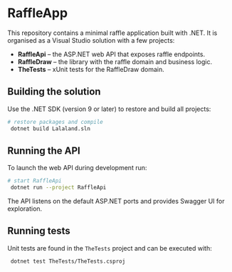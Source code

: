 # RaffleApp

This repository contains a minimal raffle application built with .NET. It is organised as a Visual Studio solution with a few projects:

- **RaffleApi** – the ASP.NET web API that exposes raffle endpoints.
- **RaffleDraw** – the library with the raffle domain and business logic.
- **TheTests** – xUnit tests for the RaffleDraw domain.

## Building the solution

Use the .NET SDK (version 9 or later) to restore and build all projects:

```bash
# restore packages and compile
 dotnet build Lalaland.sln
```

## Running the API

To launch the web API during development run:

```bash
# start RaffleApi
 dotnet run --project RaffleApi
```

The API listens on the default ASP.NET ports and provides Swagger UI for exploration.

## Running tests

Unit tests are found in the `TheTests` project and can be executed with:

```bash
 dotnet test TheTests/TheTests.csproj
```


